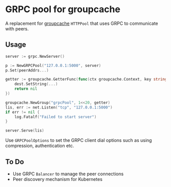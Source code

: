 GRPC pool for groupcache
========================

A replacement for [groupcache](https://github.com/golang/groupcache) `HTTPPool` that uses GRPC to communicate with peers. 


Usage
-----

```go
server := grpc.NewServer()

p := NewGRPCPool("127.0.0.1:5000", server)
p.Set(peerAddrs...)

getter := groupcache.GetterFunc(func(ctx groupcache.Context, key string, dest groupcache.Sink) error {
	dest.SetString(...)
	return nil
})

groupcache.NewGroup("grpcPool", 1<<20, getter)
lis, err := net.Listen("tcp", "127.0.0.1:5000")
if err != nil {
	log.Fatalf("Failed to start server")
}

server.Serve(lis)
```

Use `GRPCPoolOptions` to set the GRPC client dial options such as using compression, authentication etc. 

To Do
-----

- Use GRPC `Balancer` to manage the peer connections
- Peer discovery mechanism for Kubernetes
